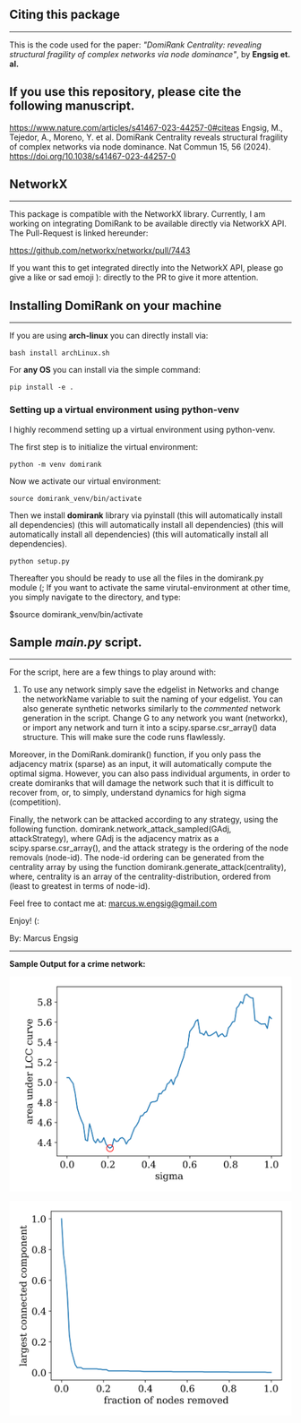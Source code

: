 ## Citing this package
------------------------------------------------------------------------------------------------
This is the code used for the paper:
*"DomiRank Centrality: revealing structural fragility of complex networks via node dominance"*, 
by **Engsig et. al.**

If you use this repository, please cite the following manuscript.
------------------------------------------------------------------------------------------------
https://www.nature.com/articles/s41467-023-44257-0#citeas
Engsig, M., Tejedor, A., Moreno, Y. et al. DomiRank Centrality reveals structural fragility of complex networks via node dominance. Nat Commun 15, 56 (2024). https://doi.org/10.1038/s41467-023-44257-0

## NetworkX
------------------------------------------------------------------------------------------------
This package is compatible with the NetworkX library. Currently, I am working on integrating 
DomiRank to be available directly via NetworkX API. The Pull-Request is linked hereunder:

https://github.com/networkx/networkx/pull/7443

If you want this to get integrated directly into the NetworkX API, please go give a like or sad 
emoji ): directly to the PR to give it more attention.


## Installing DomiRank on your machine
------------------------------------------------------------------------------------------------
If you are using **arch-linux** you can directly install via:

```
bash install archLinux.sh
```

For **any OS** you can install via the simple command:

```
pip install -e .
```


### Setting up a virtual environment using python-venv
I highly recommend setting up a virtual environment using python-venv.

The first step is to initialize the virtual environment: 

```
python -m venv domirank
```

Now we activate our virtual environment:

```
source domirank_venv/bin/activate
```

Then we install **domirank** library via pyinstall (this will automatically install all dependencies) (this will automatically install all dependencies) (this will automatically install all dependencies) (this will automatically install all dependencies).

```
python setup.py
```

Thereafter you should be ready to use all the files in the domirank.py module (;
If you want to activate the same virutal-environment at other time, you simply navigate to the directory, and type:

$source domirank_venv/bin/activate


## Sample *main.py* script.
------------------------------------------------------------------------------------------------
For the script, here are a few things to play around with:

1. To use any network simply save the edgelist in Networks and change the networkName variable to suit the naming of your edgelist. You can also generate synthetic networks similarly to the *commented* network generation in the script.
Change G to any network you want (networkx), or import any network and turn it into a scipy.sparse.csr_array() data structure. This will make sure the code runs flawlessly. 

Moreover, in the DomiRank.domirank() function, if you only pass the adjacency matrix (sparse) as an input, it will automatically compute the optimal sigma. However, you can also pass individual arguments, in order to create domiranks that will damage the network such that it is difficult to recover from, or, to simply, understand dynamics for high sigma (competition).

Finally, the network can be attacked according to any strategy, using the following function. domirank.network_attack_sampled(GAdj, attackStrategy), where GAdj is the adjacency matrix as a scipy.sparse.csr_array(), and the attack strategy is the ordering of the node removals (node-id). The node-id ordering can be generated from the centrality array by using the function domirank.generate_attack(centrality), where, centrality is an array of the centrality-distribution, ordered from (least to greatest in terms of node-id).

Feel free to contact me at: marcus.w.engsig@gmail.com

Enjoy! (:

By: Marcus Engsig


------------------------------------------------------------------------------------------------
**Sample Output for a crime network:**

![screenshot](images/optimal_sigma.png)

![screenshot](images/llc_curve.png)
